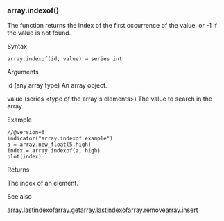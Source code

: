 ### array.indexof()

The function returns the index of the first occurrence of the value, or -1 if the value is not found.

Syntax

```
array.indexof(id, value) → series int
```

Arguments

id (any array type) An array object.

value (series <type of the array's elements>) The value to search in the array.

Example

```
//@version=6  
indicator("array.indexof example")  
a = array.new_float(5,high)  
index = array.indexof(a, high)  
plot(index)
```

Returns

The index of an element.

See also

[array.lastindexof](#fun_array.lastindexof)[array.get](#fun_array.get)[array.lastindexof](#fun_array.lastindexof)[array.remove](#fun_array.remove)[array.insert](#fun_array.insert)
